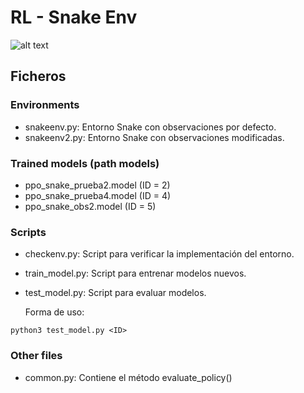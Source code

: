 # RL - Snake Env

![alt text]([https://github.com/alexanderplatas/RL-snakeenv/example.png?raw=true](https://github.com/alexanderplatas/RL-snake-env/blob/master/example.png))

## Ficheros

### Environments
- snakeenv.py: Entorno Snake con observaciones por defecto.
- snakeenv2.py: Entorno Snake con observaciones modificadas.

### Trained models (path models)
- ppo_snake_prueba2.model (ID = 2)
- ppo_snake_prueba4.model (ID = 4)
- ppo_snake_obs2.model    (ID = 5)

### Scripts

- checkenv.py: Script para verificar la implementación del entorno.
- train_model.py: Script para entrenar modelos nuevos.
- test_model.py: Script para evaluar modelos.

    Forma de uso:

```
python3 test_model.py <ID>
```


### Other files
- common.py: Contiene el método evaluate_policy()
